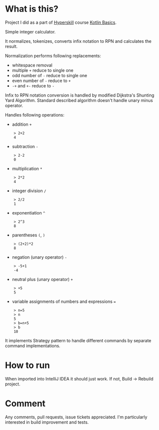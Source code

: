 # What is this?

Project I did as a part of [Hyperskill](https://hyperskill.org) course [Kotlin Basics](https://hyperskill.org/tracks/18).

Simple integer calculator.

It normalizes, tokenizes, converts infix notation to RPN and calculates the result.

Normalization performs following replacements:
- whitespace removal
- multiple `+` reduce to single one
- odd number of `-` reduce to single one
- even number of `-` reduce to `+`
- `-+` and `+-` reduce to `-`
            
Infix to RPN notation conversion is handled by modified Dijkstra's Shunting Yard Algorithm.
Standard described algorithm doesn't handle unary minus operator.

Handles following operations:
- addition `+`
```
    > 2+2
    4
```
- subtraction `-`
```
    > 2-2
    0
```
- multiplication `*`
```
    > 2*2
    4
```
- integer division `/`
```
    > 2/2
    1
```
- exponentiation `^`
```
    > 2^3
    8
```
- parentheses `(`, `)`
```
    > (2+2)*2
    8
```
- negation (unary operator) `-`
```
    > -5+1
    -4
```
- neutral plus (unary operator) `+`
```
    > +5
    5
```
- variable assignments of numbers and expressions `=`
```
    > n=5
    > n
    5
    > b=n+5
    > b
    10
```

It implements Strategy pattern to handle different commands by separate command implementations.

# How to run
When imported into IntelliJ IDEA it should just work. If not, Build -> Rebuild project.

# Comment
Any comments, pull requests, issue tickets appreciated. I'm particularly interested in build improvement and tests. 
